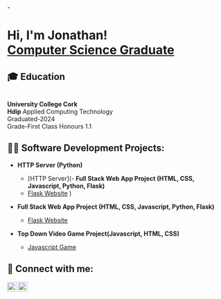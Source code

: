-<h1>Hi, I'm Jonathan! <br/><a href="https://github.com/JonathanBagnall">Computer Science Graduate</a></h1>

<h2>🎓 Education</h2><br>
<b>University College Cork</b><br>
<b>Hdip</b> Applied Computing Technology<br>
Graduated-2024<br>
Grade-First Class Honours 1.1

<h2>👨‍💻 Software Development Projects:</h2>

- <b>HTTP Server (Python)</b>
  - [HTTP Server](- <b>Full Stack Web App Project (HTML, CSS, Javascript, Python, Flask)</b>
  - [Flask Website](https://github.com/JonathanBagnall/Flask_Website_Project/tree/main) ) 

- <b>Full Stack Web App Project (HTML, CSS, Javascript, Python, Flask)</b>
  - [Flask Website](https://github.com/JonathanBagnall/Flask_Website_Project/tree/main) 

- <b>Top Down Video Game Project(Javascript, HTML, CSS)</b>
  - [Javascript Game](https://github.com/JonathanBagnall/Javascript_Game/tree/main)

<h2> 🤳 Connect with me:</h2>

[<img align="left" alt="JonathanBagnall | LinkedIn" width="22px" src="https://cdn.jsdelivr.net/npm/simple-icons@v3/icons/linkedin.svg" />][linkedin]
[<img align="left" alt="JonathanBagnall | Instagram" width="22px" src="https://cdn.jsdelivr.net/npm/simple-icons@v3/icons/instagram.svg" />][instagram]

[instagram]: https://www.instagram.com/lonely.giant/
[linkedin]: https://www.linkedin.com/in/jonathan-bagnall-938b81313/

<!--


Here are some ideas to get you started:

- 🔭 I’m currently working on ...
- 🌱 I’m currently learning ...
- 👯 I’m looking to collaborate on ...
- 🤔 I’m looking for help with ...
- 💬 Ask me about ...
- 📫 How to reach me: ...
- 😄 Pronouns: ...
- ⚡ Fun fact: ...
-->
